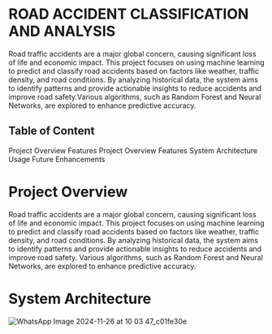 # ROAD ACCIDENT CLASSIFICATION AND ANALYSIS
  Road traffic accidents are a major global concern, causing significant loss of life and economic impact. This project focuses on using machine learning to predict and classify road accidents based on factors like weather, traffic density, and road conditions. 
By analyzing historical data, the system aims to identify patterns and provide actionable insights to reduce accidents and improve road safety.Various algorithms, such as Random Forest and Neural Networks, are explored to enhance predictive accuracy.

## Table of Content 
Project Overview 
Features 
Project Overview
Features
System Architecture
Usage
Future Enhancements

# Project Overview 
Road traffic accidents are a major global concern, causing significant loss of life and economic impact. This project focuses on using machine learning to predict and classify road accidents based on factors like weather, traffic density, and road conditions. 
By analyzing historical data, the system aims to identify patterns and provide actionable insights to reduce accidents and improve road safety. Various algorithms, such as Random Forest and Neural Networks, are explored to enhance predictive accuracy.

# System Architecture
![WhatsApp Image 2024-11-26 at 10 03 47_c01fe30e](https://github.com/user-attachments/assets/d5860fc6-8764-4f72-a276-2df3795ee79a)

